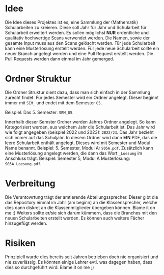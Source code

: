 # Idee

Die Idee dieses Projektes ist es, eine Sammlung der (Mathematik) Schularbeiten zu kreieren. Diese soll Jahr für Jahr und Schularbeit für Schularbeit erweitert werden. Es sollen möglichst **NUR** ordentliche und qualitativ hochwertige Scans verwendet werden. Die Namen, sowie der gesamte Input muss aus den Scans gelöscht werden. Für jede Schularbeit kann eine Musterlösung erstellt werden. Für jede neue Schularbeit sollte ein neuer Branch angelegt werden und eine Pull Request erstellt werden. Die Pull Requests werden dann einmal im Jahr gemerged.

# Ordner Struktur

Die Ordner Struktur dient dazu, dass man sich einfach in der Sammlung zurecht findet. Für jedes Semester wird ein Ordner angelegt. Dieser beginnt immer mit `SEM_` und endet mit dem Semester `05`. 

Beispiel: Das 5. Semester: `SEM_05`.

Innerhalb dieser Semster Ordner werden Jahres Ordner angelegt. So kann Kategorisiert werden, aus welchem Jahr die Schularbeit ist. Das Jahr wird wie folgt angegeben (beispiel 2022 und 2023): `2022/23`. Das Jahr bezieht sich immer auf das Schuljahr. In diesem Ordner wird dann **EIN** PDF, das die leere Schularbeit enthält angelegt. Dieses wird mit Semester und Modul Name benannt. Beispiel: 5. Semester, Modul A: `S05A.pdf`. Zusätzlich kann eine Musterlösung angelegt werden, die dann das Wort `_Loesung` im Anschluss trägt. Beispiel: Semester 5, Modul A Musterlösung: `S05A_Loesung.pdf`.

# Verbreitung

Die Verantowrtung trägt der amtierende Abteilungssprecher. Dieser gibt die das Repository einmal im Jahr (am beginn) an die Klassensprecher, welche dies dann diskret an die Klassenmitglieder übergeben können. Blame it on me ;) 
Weiters sollte er/sie sich darum kümmern, dass die Branches mit den neuen Schularbeiten erstellt werden. Es können auch weitere Fächer hinzugefügt werden.

# Risiken

Prinzipiell wurde dies bereits seit Jahren betrieben doch nie organisiert und nie zuverlässig. Es könnten einige Lehrer evtl. was dagegen haben, dass dies so durchgeführt wird. Blame it on me ;)
